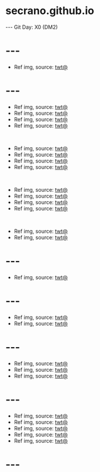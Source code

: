 # secrano.github.io

--- Git Day: X0 (DM2)

# ---

- Ref img, source: [twt@](https://www.youtube.com/shorts/vfuCf3ab6tA)

# ---

- Ref img, source: [twt@](https://x.com/nettcentral/status/1875346883457249444)
- Ref img, source: [twt@](https://x.com/selmacashmoney/status/1875355143325335788)
- Ref img, source: [twt@](https://x.com/FearedBuck/status/1875411368561799201)
- Ref img, source: [twt@](https://x.com/shitpost_2077/status/1875429455222730865)

<br/>

- Ref img, source: [twt@](https://x.com/O_DouglaSX/status/1875243271515230454)
- Ref img, source: [twt@](https://x.com/shitpost_2077/status/1875391706012819482)
- Ref img, source: [twt@](https://x.com/kimjibeam/status/1875443420350837062)
- Ref img, source: [twt@](https://x.com/nyyxxii/status/1875479152004133124)

<br/>

- Ref img, source: [twt@](https://x.com/subtoconnorpls/status/1875021066831360036)
- Ref img, source: [twt@](https://x.com/M1das_OW2/status/1875021325552742553)
- Ref img, source: [twt@](https://x.com/InternetH0F/status/1875093582031315359)
- Ref img, source: [twt@](https://x.com/laurendragneel_/status/1486846605839978500)

<br/>

- Ref img, source: [twt@](https://x.com/gunsnrosesgirl3/status/1875499978493456779)
- Ref img, source: [twt@](https://x.com/___chanoto___/status/1833780581102236095)

# ---

- Ref img, source: [twt@](https://x.com/keiuzuki/status/1875077157153841160)

# ---

- Ref img, source: [twt@](https://www.youtube.com/shorts/mP0Fdwkz5uI)
- Ref img, source: [twt@](https://x.com/_vaatu/status/1874936920318636090)

# ---

- Ref img, source: [twt@](https://www.youtube.com/watch?v=FapY1wiKGts)
- Ref img, source: [twt@](https://x.com/AscendantNexus/status/1874465935106666546)
- Ref img, source: [twt@](https://x.com/chicolantern/status/1874455465859686621)
  
# ---

- Ref img, source: [twt@](https://x.com/zampy68/status/1873783721285001598)
- Ref img, source: [twt@](https://x.com/kAInegiordano/status/1874104716034228264)
- Ref img, source: [twt@](https://x.com/Roku_0141/status/1874022171917570349)
- Ref img, source: [twt@](https://x.com/yoginnnnnn/status/1874135224113914149)
- Ref img, source: [twt@](https://x.com/BigBadBear_/status/1874126362803662974)

# ---
